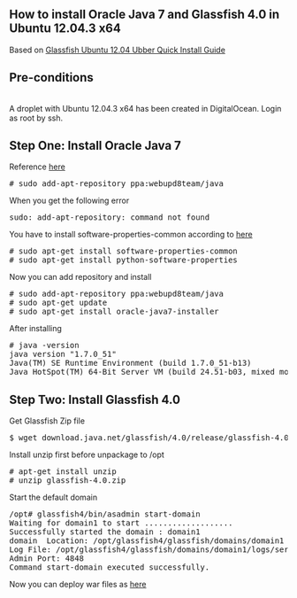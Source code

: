 ## How to install Oracle Java 7 and Glassfish 4.0 in Ubuntu 12.04.3 x64

Based on <a href="http://www.silvatechsolutions.com/tech-tips/glassfish-ubuntu-12-04-ubber-quick-install-guide/">Glassfish Ubuntu 12.04 Ubber Quick Install Guide</a>
<h2>Pre-conditions</h2></br>
A droplet with Ubuntu 12.04.3 x64 has been created in DigitalOcean. Login as root by ssh.

<h2>Step One: Install Oracle Java 7</h2>
Reference <a href="http://www.ubuntugeek.com/how-to-install-oracle-java-7-in-ubuntu-12-04.html">here</a>
<pre># sudo add-apt-repository ppa:webupd8team/java</pre>


When you get the following error 
<pre>sudo: add-apt-repository: command not found</pre>
You have to install software-properties-common according to <a href="http://linuxg.net/how-to-fix-error-sudo-add-apt-repository-command-not-found/">here</a>
<pre>
# sudo apt-get install software-properties-common
# sudo apt-get install python-software-properties
</pre>
Now you can add repository and install
<pre>
# sudo add-apt-repository ppa:webupd8team/java
# sudo apt-get update
# sudo apt-get install oracle-java7-installer</pre>

After installing
<pre># java -version
java version "1.7.0_51"
Java(TM) SE Runtime Environment (build 1.7.0_51-b13)
Java HotSpot(TM) 64-Bit Server VM (build 24.51-b03, mixed mode)</pre>


<h2>Step Two: Install Glassfish 4.0</h2>
Get Glassfish Zip file
<pre>$ wget download.java.net/glassfish/4.0/release/glassfish-4.0.zip</pre>
Install unzip first before unpackage to /opt
<pre># apt-get install unzip
# unzip glassfish-4.0.zip </pre>

Start the default domain
<pre>
/opt# glassfish4/bin/asadmin start-domain
Waiting for domain1 to start ...................
Successfully started the domain : domain1
domain  Location: /opt/glassfish4/glassfish/domains/domain1
Log File: /opt/glassfish4/glassfish/domains/domain1/logs/server.log
Admin Port: 4848
Command start-domain executed successfully.
</pre>

Now you can deploy war files as <a href="http://blog.c2b2.co.uk/2013/06/getting-started-with-glassfish-4.html">here</a>

